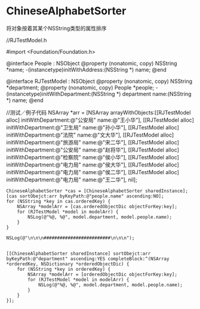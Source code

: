 # ChineseAlphabetSorter
将对象按着其某个NSString类型的属性排序


//RJTestModel.h

#import <Foundation/Foundation.h>

@interface People : NSObject
  @property (nonatomic, copy) NSString *name;
  -(instancetype)initWithAddress:(NSString *) name;
@end




@interface RJTestModel : NSObject
  @property (nonatomic, copy) NSString *department;
  @property (nonatomic, copy) People *people;
  -(instancetype)initWithDepartment:(NSString *) department name:(NSString *) name;
@end






//测试／例子代码
NSArray *arr = [NSArray arrayWithObjects:[[RJTestModel alloc] initWithDepartment:@"公安局" name:@"王小华"],
                                              [[RJTestModel alloc] initWithDepartment:@"卫生局" name:@"孙小华"],
                                               [[RJTestModel alloc] initWithDepartment:@"法院" name:@"文大华"],
                                                [[RJTestModel alloc] initWithDepartment:@"旅游局" name:@"宋二华"],
                                                 [[RJTestModel alloc] initWithDepartment:@"公安局" name:@"赵将华"],
                                                  [[RJTestModel alloc] initWithDepartment:@"检察院" name:@"侯小华"],
                                                   [[RJTestModel alloc] initWithDepartment:@"电力局" name:@"侯大华"],
                                                    [[RJTestModel alloc] initWithDepartment:@"电力局" name:@"侯二华"],
                                                     [[RJTestModel alloc] initWithDepartment:@"电力局" name:@"王二华"], nil];
    
    
    ChineseAlphabetSorter *cas = [ChineseAlphabetSorter sharedInstance];
    [cas sortObejct:arr byKeyPath:@"people.name" ascending:NO];
    for (NSString *key in cas.orderedKey) {
        NSArray *modelArr = [cas.orderedObjectDic objectForKey:key];
        for (RJTestModel *model in modelArr) {
            NSLog(@"%@, %@", model.department, model.people.name);
        }
    }
    
    NSLog(@"\n\n\n#########################\n\n\n");
    
    
    [[ChineseAlphabetSorter sharedInstance] sortObejct:arr byKeyPath:@"department" ascending:YES completeBlock:^(NSArray *orderedKey, NSDictionary *orderedObjectDic) {
        for (NSString *key in orderedKey) {
            NSArray *modelArr = [orderedObjectDic objectForKey:key];
            for (RJTestModel *model in modelArr) {
                NSLog(@"%@, %@", model.department, model.people.name);
            }
        }
    }];
